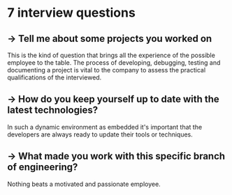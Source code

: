 # 7 interview questions

## → Tell me about some projects you worked on

   This is the kind of question that brings all the experience of the possible employee 
  to the table. The process of developing, debugging, testing and documenting a project
  is vital to the company to assess the practical qualifications of the interviewed.

## → How do you keep yourself up to date with the latest technologies?

   In such a dynamic environment as embedded it's important that the developers are always
  ready to update their tools or techniques.

## → What made you work with this specific branch of engineering?

   Nothing beats a motivated and passionate employee.